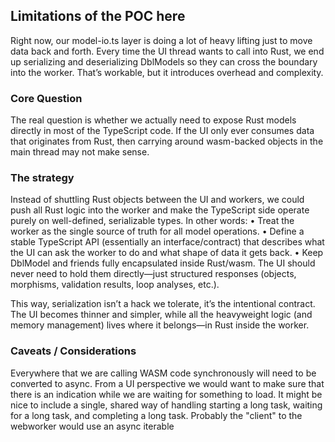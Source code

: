 ## Limitations of the POC here

Right now, our model-io.ts layer is doing a lot of heavy lifting just to move data back and forth. Every time the UI thread wants to call into Rust, we end up serializing and deserializing DblModels so they can cross the boundary into the worker. That’s workable, but it introduces overhead and complexity.

### Core Question

The real question is whether we actually need to expose Rust models directly in most of the TypeScript code. If the UI only ever consumes data that originates from Rust, then carrying around wasm-backed objects in the main thread may not make sense.

### The strategy 

Instead of shuttling Rust objects between the UI and workers, we could push all Rust logic into the worker and make the TypeScript side operate purely on well-defined, serializable types. In other words:
	•	Treat the worker as the single source of truth for all model operations.
	•	Define a stable TypeScript API (essentially an interface/contract) that describes what the UI can ask the worker to do and what shape of data it gets back.
	•	Keep DblModel and friends fully encapsulated inside Rust/wasm. The UI should never need to hold them directly—just structured responses (objects, morphisms, validation results, loop analyses, etc.).

This way, serialization isn’t a hack we tolerate, it’s the intentional contract. The UI becomes thinner and simpler, while all the heavyweight logic (and memory management) lives where it belongs—in Rust inside the worker.

### Caveats / Considerations

Everywhere that we are calling WASM code synchronously will need to be converted to async. From a UI perspective we would want to make sure that there is an indication while we are waiting for something to load. It might be nice to include a single, shared way of handling starting a long task, waiting for a long task, and completing a long task. Probably the "client" to the webworker would use an async iterable